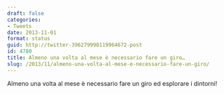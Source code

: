```yaml
---
draft: false
categories:
- Tweets
date: 2013-11-01
format: status
guid: http://twitter-396279998119964672-post
id: 4780
title: Almeno una volta al mese è necessario fare un giro…
slug: /2013/11/almeno-una-volta-al-mese-e-necessario-fare-un-giro/
---
```


Almeno una volta al mese è necessario fare un giro ed esplorare i dintorni!